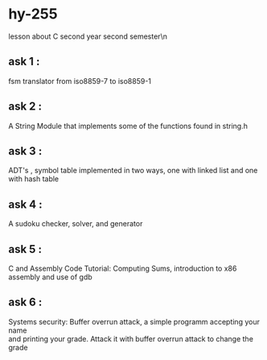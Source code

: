 # hy-255

lesson about C second year second semester\n

<h2>ask 1 :</h2>
        fsm translator from iso8859-7 to iso8859-1<br>
<h2>ask 2 :</h2>
        A String Module that implements some of the functions found in string.h<br>
<h2>ask 3 :</h2>
        ADT's , symbol table implemented in two ways, one with linked list and one with hash table<br>
<h2>ask 4 :</h2>
        A sudoku checker, solver, and generator<br>
<h2>ask 5 :</h2>
        C and Assembly Code Tutorial: Computing Sums, introduction to x86 assembly and use of gdb <br>
<h2>ask 6 :</h2>
        Systems security: Buffer overrun attack, a simple programm accepting your name<br>
        and printing your grade. Attack it with buffer overrun attack to change the grade<br>

